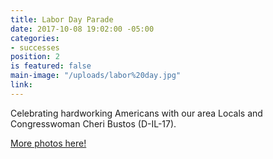 ```yaml
---
title: Labor Day Parade
date: 2017-10-08 19:02:00 -05:00
categories:
- successes
position: 2
is featured: false
main-image: "/uploads/labor%20day.jpg"
link: 
---
```


Celebrating hardworking Americans with our area Locals and Congresswoman Cheri Bustos (D-IL-17).

[More photos here!](https://photos.app.goo.gl/zBFwcUMiumxiKxg82)